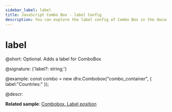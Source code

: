 ```yaml
---
sidebar_label: label
title: JavaScript Combo Box - label Config 
description: You can explore the label config of Combo Box in the documentation of the DHTMLX JavaScript UI library. Browse developer guides and API reference, try out code examples and live demos, and download a free 30-day evaluation version of DHTMLX Suite 7.
---
```


# label

@short: Optional. Adds a label for ComboBox

@signature: {'label?: string;'}

@example:
const combo = new dhx.Combobox("combo_container", {
    label:"Countries:"
});

@descr:

**Related sample**: [Combobox. Label position](https://snippet.dhtmlx.com/2936fray)

[comment]: # (@related: combobox/how_to_start.md#initialize-combobox combobox/configuration.md#label)
